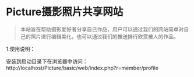 #         	    Picture摄影照片共享网站

> ​	本站旨在帮助摄影爱好者分享自己作品，用户可以通过我们的网站简单对自己的照片进行编辑美化，也可以通过我们的推送排行欣赏被人的作品。

1.使用说明：

安装到启动目录下在浏览器中访问：http://localhost/Picture/basic/web/index.php?r=member/profile



